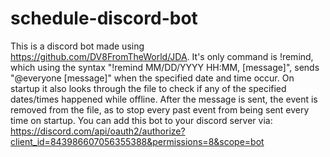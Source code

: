 # schedule-discord-bot
This is a discord bot made using https://github.com/DV8FromTheWorld/JDA.
It's only command is !remind, which using the syntax "!remind MM/DD/YYYY HH:MM, [message]", sends "@everyone [message]" when the specified date and time occur.
On startup it also looks through the file to check if any of the specified dates/times happened while offline.
After the message is sent, the event is removed from the file, as to stop every past event from being sent every time on startup.
You can add this bot to your discord server via: https://discord.com/api/oauth2/authorize?client_id=843986607056355388&permissions=8&scope=bot
